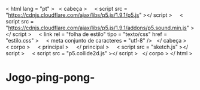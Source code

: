 <!DOCTYPE html>


< html  lang = "pt" >  
< cabeça >    
< script  src = "https://cdnjs.cloudflare.com/ajax/libs/p5.js/1.9.1/p5.js" ></ script >    
< script  src = "https://cdnjs.cloudflare.com/ajax/libs/p5.js/1.9.1/addons/p5.sound.min.js" ></ script >    
< link  rel = "folha de estilo"  tipo = "texto/css"  href = "estilo.css" >    
< meta  conjunto de caracteres = "utf-8"  />
  
</ cabeça >  
< corpo >    
< principal >    
</ principal >    
< script  src = "sketch.js" ></ script >    
< script  src = "p5.collide2d.js" ></ script >  
</ corpo >
</ html >
# Jogo-ping-pong-
